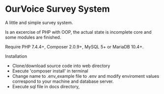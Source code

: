 # OurVoice Survey System
A little and simple survey system.

Is an excercise of PHP with OOP, the actual state is incomplete core and some modules are finished.

Require PHP 7.4.4+, Composer 2.0.9+, MySQL 5+ or MariaDB 10.4+.

Installation
+ Clone/download source code into web directory
+ Execute 'composer install' in terminal
+ Change name to .env_example file to .env and modify enviroment values correspond to your machine and database server.
+ Execute sql file in docs directory,
